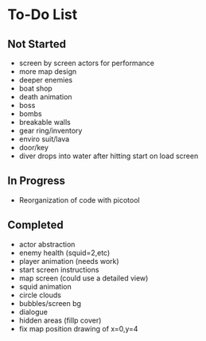 # To-Do List

## Not Started

- screen by screen actors for performance
- more map design
- deeper enemies
- boat shop
- death animation
- boss
- bombs
- breakable walls
- gear ring/inventory
- enviro suit/lava
- door/key
- diver drops into water after hitting start on load screen

## In Progress

- Reorganization of code with picotool

## Completed

- actor abstraction
- enemy health (squid=2,etc)
- player animation (needs work)
- start screen instructions
- map screen (could use a detailed view)
- squid animation
- circle clouds
- bubbles/screen bg
- dialogue
- hidden areas (fillp cover)
- fix map position drawing of x=0,y=4
